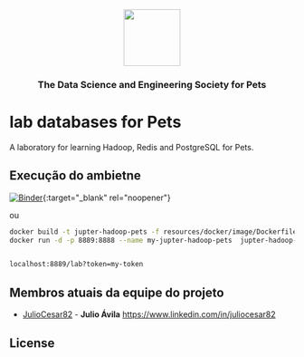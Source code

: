<!-- ds header -->
<div align="center">
 <img src="https://avatars3.githubusercontent.com/u/47368510?s=200&v=4" width="100px">
 <h3>The Data Science and Engineering Society for Pets</h3>
 
</div>
<!-- /ds header -->

# lab databases for Pets

A laboratory for learning Hadoop, Redis and PostgreSQL for Pets.

## Execução do ambietne


[![Binder](https://mybinder.org/badge_logo.svg)](https://mybinder.org/v2/gh/JulioCesar82/lab-hadoop-for-pet/master?urlpath=lab){:target="_blank" rel="noopener"}

ou 

```bash
docker build -t jupter-hadoop-pets -f resources/docker/image/Dockerfile .
docker run -d -p 8889:8888 --name my-jupter-hadoop-pets  jupter-hadoop-pets start-notebook.py --NotebookApp.token='my-token'


localhost:8889/lab?token=my-token
```


## Membros atuais da equipe do projeto

* [JulioCesar82](https://github.com/JulioCesar82) -
**Julio Ávila** <https://www.linkedin.com/in/juliocesar82>


## License



<!-- icons -->

[icon-twitter]:https://raw.githubusercontent.com/thedatasociety/lab-hadoop/master/resources/images/twitter-icon.png